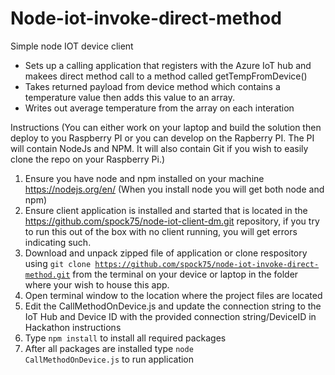 # Node-iot-invoke-direct-method
Simple node IOT device client
<br>
<ul>
<li>Sets up a calling application that registers with the Azure IoT hub and makees direct method call to a method called getTempFromDevice()</li>
<li>Takes returned payload from device method which contains a temperature value then adds this value to an array.</li>
<li>Writes out average temperature from the array on each interation</li>
</ul>


Instructions  (You can either work on your laptop and build the solution then deploy to you Raspberry PI or you can develop on the Rapberry PI. The PI will contain NodeJs and NPM. It will also contain Git if you wish to easily clone the repo on your Raspberry Pi.)
1. Ensure you have node and npm installed on your machine  https://nodejs.org/en/ (When you install node you will get both node and npm)
2. Ensure client application is installed and started that is located in the https://github.com/spock75/node-iot-client-dm.git repository, if you try to run this out of the box with no client running, you will get errors indicating such.
3. Download and unpack zipped file of application or clone respository using <code>git clone https://github.com/spock75/node-iot-invoke-direct-method.git</code> from the terminal on your device or laptop in the folder where your wish to house this app.
4. Open terminal window to the location where the project files are located
5. Edit the CallMethodOnDevice.js and update the connection string to the IoT Hub and Device ID with the provided connection string/DeviceID in Hackathon instructions
6. Type <code>npm install</code> to install all required packages
7. After all packages are installed type <code>node CallMethodOnDevice.js</code> to run application
